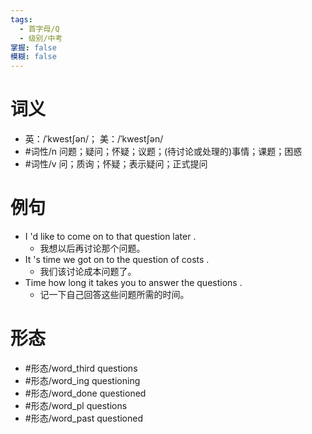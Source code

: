 ```yaml
---
tags:
  - 首字母/Q
  - 级别/中考
掌握: false
模糊: false
---
```

# 词义
- 英：/ˈkwestʃən/； 美：/ˈkwestʃən/
- #词性/n  问题；疑问；怀疑；议题；(待讨论或处理的)事情；课题；困惑
- #词性/v  问；质询；怀疑；表示疑问；正式提问
# 例句
- I 'd like to come on to that question later .
	- 我想以后再讨论那个问题。
- It 's time we got on to the question of costs .
	- 我们该讨论成本问题了。
- Time how long it takes you to answer the questions .
	- 记一下自己回答这些问题所需的时间。
# 形态
- #形态/word_third questions
- #形态/word_ing questioning
- #形态/word_done questioned
- #形态/word_pl questions
- #形态/word_past questioned
